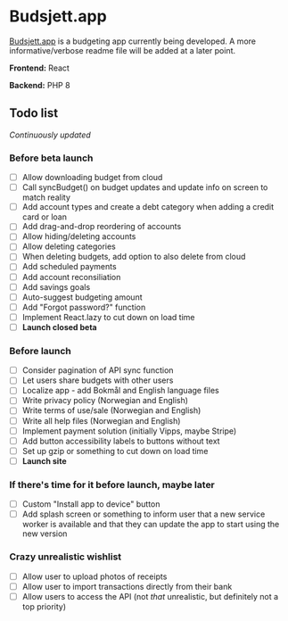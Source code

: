 # Budsjett.app

[Budsjett.app](https://budsjett.app) is a budgeting app currently being developed. A more informative/verbose readme file will be added at a later point.

**Frontend:** React

**Backend:** PHP 8

## Todo list
*Continuously updated*
### Before beta launch
- [ ] Allow downloading budget from cloud
- [ ] Call syncBudget() on budget updates and update info on screen to match reality
- [ ] Add account types and create a debt category when adding a credit card or loan
- [ ] Add drag-and-drop reordering of accounts
- [ ] Allow hiding/deleting accounts
- [ ] Allow deleting categories
- [ ] When deleting budgets, add option to also delete from cloud
- [ ] Add scheduled payments
- [ ] Add account reconsiliation
- [ ] Add savings goals
- [ ] Auto-suggest budgeting amount 
- [ ] Add "Forgot password?" function
- [ ] Implement React.lazy to cut down on load time
- [ ] **Launch closed beta**

### Before launch
- [ ] Consider pagination of API sync function
- [ ] Let users share budgets with other users
- [ ] Localize app - add Bokmål and English language files
- [ ] Write privacy policy (Norwegian and English)
- [ ] Write terms of use/sale (Norwegian and English)
- [ ] Write all help files (Norwegian and English)
- [ ] Implement payment solution (initially Vipps, maybe Stripe)
- [ ] Add button accessibility labels to buttons without text
- [ ] Set up gzip or something to cut down on load time
- [ ] **Launch site**

### If there's time for it before launch, maybe later
- [ ] Custom "Install app to device" button
- [ ] Add splash screen or something to inform user that a new service worker is available and that they can update the app to start using the new version

### Crazy unrealistic wishlist
- [ ] Allow user to upload photos of receipts
- [ ] Allow user to import transactions directly from their bank
- [ ] Allow users to access the API (not *that* unrealistic, but definitely not a top priority)